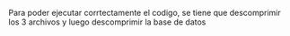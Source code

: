 Para poder ejecutar corrtectamente el codigo, se tiene que descomprimir los 3 archivos y luego descomprimir la base de datos 
